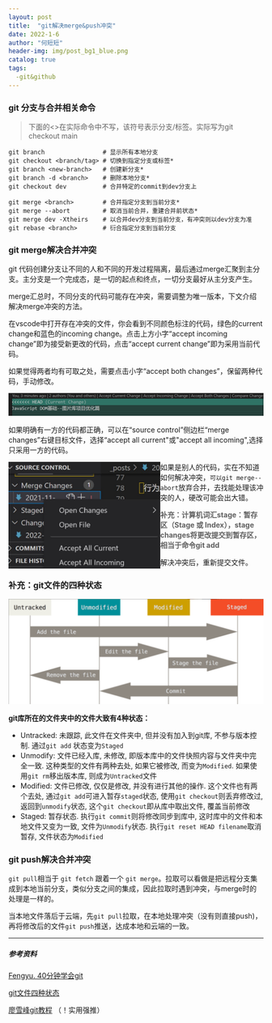 ```yaml
---
layout: post
title:  "git解决merge&push冲突"
date: 2022-1-6
author: "何短短"
header-img: img/post_bg1_blue.png
catalog: true
tags: 
  -git&github
---
```


### git 分支与合并相关命令

> 下面的<>在实际命令中不写，该符号表示分支/标签。实际写为git checkout main

``````terminal
git branch                # 显示所有本地分支
git checkout <branch/tag> # 切换到指定分支或标签*
git branch <new-branch>   # 创建新分支*
git branch -d <branch>    # 删除本地分支*
git checkout dev          # 合并特定的commit到dev分支上
``````

``````terminal
git merge <branch>        # 合并指定分支到当前分支*
git merge --abort         # 取消当前合并，重建合并前状态*
git merge dev -Xtheirs    # 以合并dev分支到当前分支，有冲突则以dev分支为准
git rebase <branch>       # 衍合指定分支到当前分支
``````

### git merge解决合并冲突

git 代码创建分支让不同的人和不同的开发过程隔离，最后通过merge汇聚到主分支。主分支是一个完成态，是一切的起点和终点，一切分支最好从主分支产生。

merge汇总时，不同分支的代码可能存在冲突，需要调整为唯一版本，下文介绍解决merge冲突的方法。

在vscode中打开存在冲突的文件，你会看到不同颜色标注的代码，绿色的current change和蓝色的incoming change。点击上方小字“accept incoming change”即为接受新更改的代码，点击“accept current change”即为采用当前代码。

如果觉得两者均有可取之处，需要点击小字“accept both changes”，保留两种代码，手动修改。

![image-20220107171804725](/img/post-gitmerge-smalltext.png)

如果明确有一方的代码都正确，可以在“source control”侧边栏“merge changes”右键目标文件，选择“accept all current"或"accept all incoming",选择只采用一方的代码。

<img src ="/img/post-gitmerge-sidecolumn.jpg" width="300px" align="left" >

如果是别人的代码，实在不知道如何解决冲突，`可以git merge--abort`放弃合并，去找能处理该冲突的人，硬改可能会出大错。

> **补充：计算机词汇stage：暂存区（Stage 或 Index），stage changes将更改提交到暂存区，相当于命令git add**

解决冲突后，重新提交文件。

### 补充：git文件的四种状态

![img](/img/post-gitmerge-fourstatus.png)

**git库所在的文件夹中的文件大致有4种状态：**

- Untracked: 未跟踪, 此文件在文件夹中, 但并没有加入到git库, 不参与版本控制. 通过`git add` 状态变为`Staged`
- Unmodify: 文件已经入库, 未修改, 即版本库中的文件快照内容与文件夹中完全一致. 这种类型的文件有两种去处, 如果它被修改, 而变为`Modified`. 如果使用`git rm`移出版本库, 则成为`Untracked`文件
- Modified: 文件已修改, 仅仅是修改, 并没有进行其他的操作. 这个文件也有两个去处, 通过`git add`可进入暂存`staged`状态, 使用`git checkout`则丢弃修改过, 返回到`unmodify`状态, 这个`git checkout`即从库中取出文件, 覆盖当前修改
- Staged: 暂存状态. 执行`git commit`则将修改同步到库中, 这时库中的文件和本地文件又变为一致, 文件为`Unmodify`状态. 执行`git reset HEAD filename`取消暂存, 文件状态为`Modified`

### git push解决合并冲突

`git pull`相当于 `git fetch` 跟着一个 `git merge`。拉取可以看做是把远程分支集成到本地当前分支，类似分支之间的集成，因此拉取时遇到冲突，与merge时的处理是一样的。

当本地文件落后于云端，先`git pull`拉取，在本地处理冲突（没有则直接push)，再将修改后的文件`git push`推送，达成本地和云端的一致。



---------------------------------------

##### 参考资料
[Fengyu. 40分钟学会git](https://www.bilibili.com/video/BV1db4y1d79C?spm_id_from=333.999.0.0)      

 [git文件四种状态](https://www.cnblogs.com/thirteen-yang/p/13878118.html)

[廖雪峰git教程](https://www.liaoxuefeng.com/wiki/896043488029600/900004111093344) （！实用强推）

